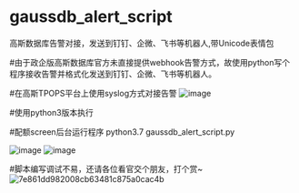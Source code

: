 # gaussdb_alert_script
高斯数据库告警对接，发送到钉钉、企微、飞书等机器人,带Unicode表情包

#由于政企版高斯数据库官方未直接提供webhook告警方式，故使用python写个程序接收告警并格式化发送到钉钉、企微、飞书等机器人。

#在高斯TPOPS平台上使用syslog方式对接告警
![image](https://github.com/LANDH/gaussdb_alert_script/assets/22723905/56b7014f-1c7f-4418-bb0b-a91240c60fae)

#使用python3版本执行

#配额screen后台运行程序
python3.7  gaussdb_alert_script.py

![image](https://github.com/LANDH/gaussdb_alert_script/assets/22723905/79687e01-ed2d-4605-ab4b-60fcd518fa57)
![image](https://github.com/LANDH/gaussdb_alert_script/assets/22723905/4198a36b-78df-4c36-81c1-fbabaf6f3055)

#脚本编写调试不易，还请各位看官交个朋友，打个赏~
![7e861dd982008cb63481c875a0cac4b](https://github.com/LANDH/gaussdb_alert_script/assets/22723905/dbc07cf7-7917-4fa9-9b6a-19b1416eb73e)
